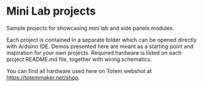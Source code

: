 # Mini Lab projects

Sample projects for showcasing mini lab and side panels modules.

Each project is contained in a separate folder which can be opened directly with Arduino IDE.
Demos presented here are meant as a starting point and inspiration for your own projects.
Required hardware is listed on each project README.md file, together with wiring schematics.

You can find all hardware used here on Totem webshot at https://totemmaker.net/shop.
